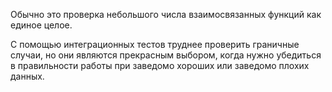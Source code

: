 Обычно это проверка небольшого числа взаимосвязанных функций как единое целое.

С помощью интеграционных тестов труднее проверить граничные случаи, но они являются прекрасным выбором, когда нужно убедиться в правильности работы при заведомо хороших или заведомо плохих данных.